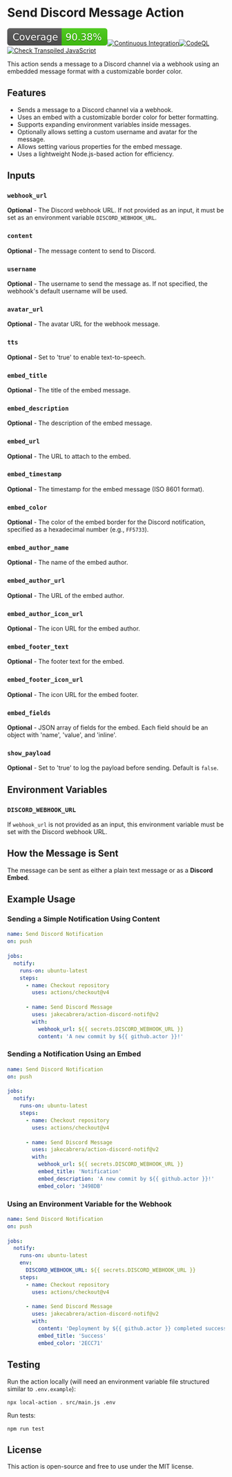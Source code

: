 # Send Discord Message Action

![Coverage](./badges/coverage.svg)[![Continuous Integration](https://github.com/sarge841/action-discord-notif/actions/workflows/ci.yml/badge.svg)](https://github.com/sarge841/action-discord-notif/actions/workflows/ci.yml)[![CodeQL](https://github.com/sarge841/action-discord-notif/actions/workflows/codeql-analysis.yml/badge.svg)](https://github.com/sarge841/action-discord-notif/actions/workflows/codeql-analysis.yml)[![Check Transpiled JavaScript](https://github.com/sarge841/action-discord-notif/actions/workflows/check-dist.yml/badge.svg)](https://github.com/sarge841/action-discord-notif/actions/workflows/check-dist.yml)

This action sends a message to a Discord channel via a webhook using an embedded
message format with a customizable border color.

## Features

- Sends a message to a Discord channel via a webhook.
- Uses an embed with a customizable border color for better formatting.
- Supports expanding environment variables inside messages.
- Optionally allows setting a custom username and avatar for the message.
- Allows setting various properties for the embed message.
- Uses a lightweight Node.js-based action for efficiency.

## Inputs

### `webhook_url`

**Optional** - The Discord webhook URL. If not provided as an input, it must be
set as an environment variable `DISCORD_WEBHOOK_URL`.

### `content`

**Optional** - The message content to send to Discord.

### `username`

**Optional** - The username to send the message as. If not specified, the
webhook's default username will be used.

### `avatar_url`

**Optional** - The avatar URL for the webhook message.

### `tts`

**Optional** - Set to 'true' to enable text-to-speech.

### `embed_title`

**Optional** - The title of the embed message.

### `embed_description`

**Optional** - The description of the embed message.

### `embed_url`

**Optional** - The URL to attach to the embed.

### `embed_timestamp`

**Optional** - The timestamp for the embed message (ISO 8601 format).

### `embed_color`

**Optional** - The color of the embed border for the Discord notification,
specified as a hexadecimal number (e.g., `FF5733`).

### `embed_author_name`

**Optional** - The name of the embed author.

### `embed_author_url`

**Optional** - The URL of the embed author.

### `embed_author_icon_url`

**Optional** - The icon URL for the embed author.

### `embed_footer_text`

**Optional** - The footer text for the embed.

### `embed_footer_icon_url`

**Optional** - The icon URL for the embed footer.

### `embed_fields`

**Optional** - JSON array of fields for the embed. Each field should be an
object with 'name', 'value', and 'inline'.

### `show_payload`

**Optional** - Set to 'true' to log the payload before sending. Default is
`false`.

## Environment Variables

### `DISCORD_WEBHOOK_URL`

If `webhook_url` is not provided as an input, this environment variable must be
set with the Discord webhook URL.

## How the Message is Sent

The message can be sent as either a plain text message or as a **Discord
Embed**.

## Example Usage

### Sending a Simple Notification Using Content

```yaml
name: Send Discord Notification
on: push

jobs:
  notify:
    runs-on: ubuntu-latest
    steps:
      - name: Checkout repository
        uses: actions/checkout@v4

      - name: Send Discord Message
        uses: jakecabrera/action-discord-notif@v2
        with:
          webhook_url: ${{ secrets.DISCORD_WEBHOOK_URL }}
          content: 'A new commit by ${{ github.actor }}!'
```

### Sending a Notification Using an Embed

```yaml
name: Send Discord Notification
on: push

jobs:
  notify:
    runs-on: ubuntu-latest
    steps:
      - name: Checkout repository
        uses: actions/checkout@v4

      - name: Send Discord Message
        uses: jakecabrera/action-discord-notif@v2
        with:
          webhook_url: ${{ secrets.DISCORD_WEBHOOK_URL }}
          embed_title: 'Notification'
          embed_description: 'A new commit by ${{ github.actor }}!'
          embed_color: '3498DB'
```

### Using an Environment Variable for the Webhook

```yaml
name: Send Discord Notification
on: push

jobs:
  notify:
    runs-on: ubuntu-latest
    env:
      DISCORD_WEBHOOK_URL: ${{ secrets.DISCORD_WEBHOOK_URL }}
    steps:
      - name: Checkout repository
        uses: actions/checkout@v4

      - name: Send Discord Message
        uses: jakecabrera/action-discord-notif@v2
        with:
          content: 'Deployment by ${{ github.actor }} completed successfully!'
          embed_title: 'Success'
          embed_color: '2ECC71'
```

## Testing

Run the action locally (will need an environment variable file structured
similar to `.env.example`):

```
npx local-action . src/main.js .env
```

Run tests:

```
npm run test
```

## License

This action is open-source and free to use under the MIT license.
